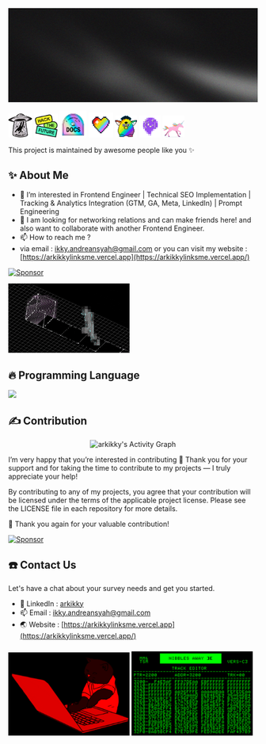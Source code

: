 <!-- <p align="center">
  <a href="https://github.com/arkikky/github-readme-stats">
    <img height=200 align="center" src="https://github-readme-stats.vercel.app/api?username=arkikky&theme=transparent&title_color=FFFFFF&text_color=FFFFFF&icon_color=FFFFFF&border_color=2C2C2C&border_radius=12" />
  </a>
</p> -->

<img src="/images/arkIkky_banner.jpg" alt="Banner" width="100%" height="190" />

<img src="https://raw.githubusercontent.com/arkikky/arkikky/refs/heads/main/gif/arkikky-ufo.gif" height="48px" width="48px"> <img src="https://github.com/arkikky/arkikky/blob/main/gif/arkikky-programming.gif" height="48px" width="48px"> <img src="https://github.com/arkikky/arkikky/blob/main/gif/arkikky-docscoding.gif" height="54px" width="54px"> <img src="https://raw.githubusercontent.com/arkikky/arkikky/refs/heads/main/gif/arkikky-pride.gif" height="50px" width="50px"> <img src="https://raw.githubusercontent.com/arkikky/arkikky/refs/heads/main/gif/arkikky-partyfurby.gif" height="44px" width="44px"> <img src="https://raw.githubusercontent.com/arkikky/arkikky/refs/heads/main/gif/arkikky-ghost.gif" height="44px" width="44px"> <img src="https://github.com/arkikky/arkikky/blob/main/gif/arkikky-unicorn.gif" height="44px" width="44px">

This project is maintained by awesome people like you ✨

## ✨ About Me


- 👀 I’m interested in Frontend Engineer | Technical SEO Implementation | Tracking & Analytics Integration (GTM, GA, Meta, LinkedIn) | Prompt Engineering
- 💞️ I am looking for networking relations and can make friends here! and also want to collaborate with another Frontend Engineer.
- 📫 How to reach me ?
- via email : [ikky.andreansyah@gmail.com](https://mailto:ikky.andreansyah@gmail.com) or you can visit my website : [https://arkikkylinksme.vercel.app](https://arkikkylinksme.vercel.app/)

[![Sponsor](https://img.shields.io/badge/Sponsor-❤️-pink)](https://github.com/sponsors/arkikky/card)

<img src="https://github.com/arkikky/arkikky/blob/main/gif/arkikky-ascii.gif" alt="Simulation Preview Coding Animation Cats(ArkIkky)" width="245" />

## 🔥 Programming Language

<p align="left">
  <a href="https://skillicons.dev">
    <img src="https://skillicons.dev/icons?i=html,css,sass,bootstrap,tailwind,js,nextjs,react,wordpress,python,mysql,supabase,mongodb,git,github,gitlab,postman,figma,discord,vscode,vercel,netlify" />
  </a>
</p>

## ✍️ Contribution

<p align="center">
  <img height="280em" src="https://github-readme-activity-graph.vercel.app/graph?username=arkikky&theme=merko&radius=10" alt="arkikky's Activity Graph" />
</p>

I’m very happy that you’re interested in contributing 🤗
Thank you for your support and for taking the time to contribute to my projects — I truly appreciate your help!

By contributing to any of my projects, you agree that your contribution will be licensed under the terms of the applicable project license. Please see the LICENSE file in each repository for more details.

💞️ Thank you again for your valuable contribution!

[![Sponsor](https://img.shields.io/badge/Sponsor-❤️-pink)](https://github.com/sponsors/arkikky/card)

## ☎️ Contact Us

Let's have a chat about your survey needs and get you started.

- 🔗 LinkedIn : [arkikky](https://www.linkedin.com/in/arkikky0/)
- 📫 Email : [ikky.andreansyah@gmail.com](https://mailto:ikky.andreansyah@gmail.com)
- 🌏 Website : [https://arkikkylinksme.vercel.app](https://arkikkylinksme.vercel.app/)

###

<img src="https://raw.githubusercontent.com/arkikky/arkikky/refs/heads/main/gif/arkikky-catcoding.gif" alt="Simulation Preview Coding Animation Cats(ArkIkky)" width="245" /> <img src="https://raw.githubusercontent.com/arkikky/arkikky/refs/heads/main/gif/arkikky-hack.gif" alt="Simulation Preview Coding Animation Cats(ArkIkky)" width="245" />

<!---
arkikky/arkikky is a ✨ special ✨ repository because its `README.md` (this file) appears on your GitHub profile.
You can click the Preview link to take a look at your changes.
--->
